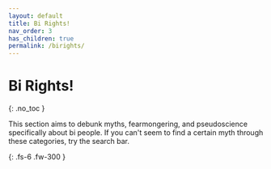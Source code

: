 ```yaml
---
layout: default
title: Bi Rights!
nav_order: 3
has_children: true
permalink: /birights/
---
```

<script> jtd.setTheme('yellow'); </script>
# Bi Rights!
{: .no_toc }

This section aims to debunk myths, fearmongering, and pseudoscience specifically about bi people.
If you can't seem to find a certain myth through these categories, try the search bar.

{: .fs-6 .fw-300 }
